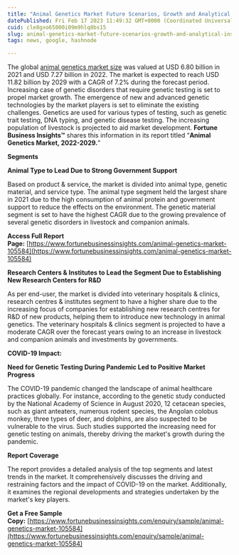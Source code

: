 ```yaml
---
title: "Animal Genetics Market Future Scenarios, Growth and Analytical Insights – 2029"
datePublished: Fri Feb 17 2023 11:49:32 GMT+0000 (Coordinated Universal Time)
cuid: cle8gxo65000i09m9hlq8bs15
slug: animal-genetics-market-future-scenarios-growth-and-analytical-insights-2029
tags: news, google, hashnode

---
```


The global [animal genetics market size](https://www.fortunebusinessinsights.com/animal-genetics-market-105584) was valued at USD 6.80 billion in 2021 and USD 7.27 billion in 2022. The market is expected to reach USD 11.82 billion by 2029 with a CAGR of 7.2% during the forecast period. Increasing case of genetic disorders that require genetic testing is set to propel market growth. The emergence of new and advanced genetic technologies by the market players is set to eliminate the existing challenges. Genetics are used for various types of testing, such as genetic trait testing, DNA typing, and genetic disease testing. The increasing population of livestock is projected to aid market development. **Fortune Business Insights™** shares this information in its report titled “**Animal Genetics Market, 2022-2029.**”

**Segments**

**Animal Type to Lead Due to Strong Government Support**

Based on product & service, the market is divided into animal type, genetic material, and service type. The animal type segment held the largest share in 2021 due to the high consumption of animal protein and government support to reduce the effects on the environment. The genetic material segment is set to have the highest CAGR due to the growing prevalence of several genetic disorders in livestock and companion animals.

**Access Full Report Page:** [https://www.fortunebusinessinsights.com/animal-genetics-market-105584](https://www.fortunebusinessinsights.com/animal-genetics-market-105584)

**Research Centers & Institutes to Lead the Segment Due to Establishing New Research Centers for R&D**

As per end-user, the market is divided into veterinary hospitals & clinics, research centres & institutes segment to have a higher share due to the increasing focus of companies for establishing new research centres for R&D of new products, helping them to introduce new technology in animal genetics. The veterinary hospitals & clinics segment is projected to have a moderate CAGR over the forecast years owing to an increase in livestock and companion animals and investments by governments.

**COVID-19 Impact:**

**Need for Genetic Testing During Pandemic Led to Positive Market Progress**

The COVID-19 pandemic changed the landscape of animal healthcare practices globally. For instance, according to the genetic study conducted by the National Academy of Science in August 2020, 12 cetacean species, such as giant anteaters, numerous rodent species, the Angolan colobus monkey, three types of deer, and dolphins, are also suspected to be vulnerable to the virus. Such studies supported the increasing need for genetic testing on animals, thereby driving the market's growth during the pandemic.

**Report Coverage**

The report provides a detailed analysis of the top segments and latest trends in the market. It comprehensively discusses the driving and restraining factors and the impact of COVID-19 on the market. Additionally, it examines the regional developments and strategies undertaken by the market's key players.

**Get a Free Sample Copy:** [https://www.fortunebusinessinsights.com/enquiry/sample/animal-genetics-market-105584](https://www.fortunebusinessinsights.com/enquiry/sample/animal-genetics-market-105584)